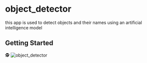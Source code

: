 # object_detector
this app is used to detect objects and their names using an artificial intelligence model

## Getting Started

🕵️
![object_detector](https://github.com/mohamed-essam-abdelkaream/Object_Detector/assets/75342235/665b2e9d-deee-4477-8cca-c33dc7aeeeaa)
